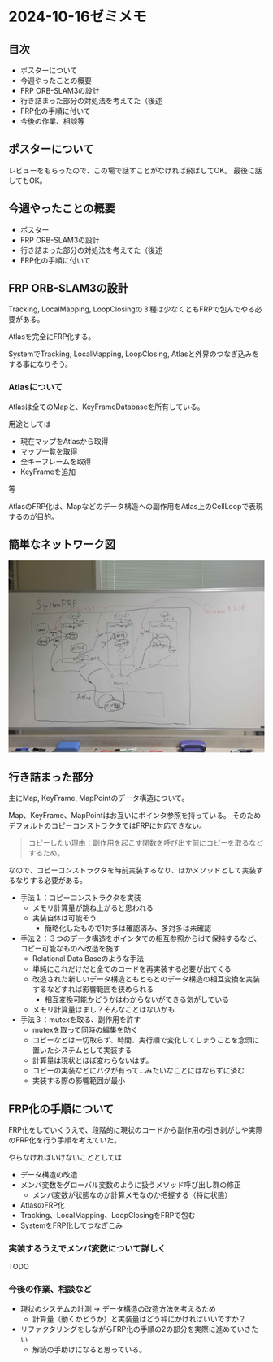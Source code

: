 # 2024-10-16ゼミメモ

## 目次

- ポスターについて
- 今週やったことの概要
- FRP ORB-SLAM3の設計
- 行き詰まった部分の対処法を考えてた（後述
- FRP化の手順に付いて
- 今後の作業、相談等

## ポスターについて

レビューをもらったので、この場で話すことがなければ飛ばしてOK。
最後に話してもOK。

## 今週やったことの概要

- ポスター
- FRP ORB-SLAM3の設計
- 行き詰まった部分の対処法を考えてた（後述
- FRP化の手順に付いて

## FRP ORB-SLAM3の設計

Tracking, LocalMapping, LoopClosingの３種は少なくともFRPで包んでやる必要がある。

Atlasを完全にFRP化する。

SystemでTracking, LocalMapping, LoopClosing, Atlasと外界のつなぎ込みをする事になりそう。

### Atlasについて

Atlasは全てのMapと、KeyFrameDatabaseを所有している。

用途としては

- 現在マップをAtlasから取得
- マップ一覧を取得
- 全キーフレームを取得
- KeyFrameを追加

等

AtlasのFRP化は、Mapなどのデータ構造への副作用をAtlas上のCellLoopで表現するのが目的。

## 簡単なネットワーク図

![システム全体の簡単なネットワーク図](../images/orb-slam-network-tmp.png)

## 行き詰まった部分

主にMap, KeyFrame, MapPointのデータ構造について。

Map、KeyFrame、MapPointはお互いにポインタ参照を持っている。
そのためデフォルトのコピーコンストラクタではFRPに対応できない。

> コピーしたい理由：副作用を起こす関数を呼び出す前にコピーを取るなどするため。

なので、コピーコンストラクタを時前実装するなり、ほかメソッドとして実装するなりする必要がある。

- 手法１：コピーコンストラクタを実装
  - メモリ計算量が跳ね上がると思われる
  - 実装自体は可能そう
    - 簡略化したもので1対多は確認済み、多対多は未確認
- 手法２：３つのデータ構造をポインタでの相互参照からidで保持するなど、コピー可能なものへ改造を施す
  - Relational Data Baseのような手法
  - 単純にこれだけだと全てのコードを再実装する必要が出てくる
  - 改造された新しいデータ構造ともともとのデータ構造の相互変換を実装するなどすれば影響範囲を狭められる
    - 相互変換可能かどうかはわからないができる気がしている
  - メモリ計算量はまし？そんなことはないかも
- 手法３：mutexを取る、副作用を許す
  - mutexを取って同時の編集を防ぐ
  - コピーなどは一切取らず、時間、実行順で変化してしまうことを念頭に置いたシステムとして実装する
  - 計算量は現状とほぼ変わらないはず。
  - コピーの実装などにバグが有って...みたいなことにはならずに済む
  - 実装する際の影響範囲が最小

## FRP化の手順について

FRP化をしていくうえで、段階的に現状のコードから副作用の引き剥がしや実際のFRP化を行う手順を考えていた。

やらなければいけないこととしては

- データ構造の改造
- メンバ変数をグローバル変数のように扱うメソッド呼び出し群の修正
  - メンバ変数が状態なのか計算メモなのか把握する（特に状態）
- AtlasのFRP化
- Tracking、LocalMapping、LoopClosingをFRPで包む
- SystemをFRP化してつなぎこみ

### 実装するうえでメンバ変数について詳しく

TODO

### 今後の作業、相談など

- 現状のシステムの計測 → データ構造の改造方法を考えるため
  - 計算量（動くかどうか）と実装量はどう秤にかければいいですか？
- リファクタリングをしながらFRP化の手順の2の部分を実際に進めていきたい
  - 解読の手助けになると思っている。

